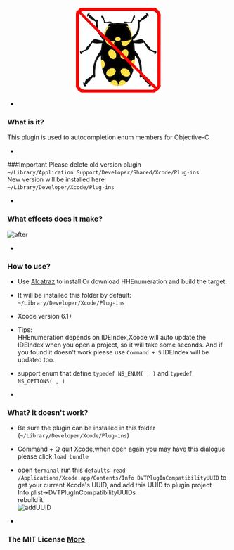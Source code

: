 <p align="center" >
<img src="img/bugEnding.png" title="bugEnding Organization logo" float=left>
</p>

-
### What is it?
This plugin is used to autocompletion enum members for Objective-C

-
###Important
Please delete old version plugin<br/>
`~/Library/Application Support/Developer/Shared/Xcode/Plug-ins`<br/>
New version will be installed here<br/>
`~/Library/Developer/Xcode/Plug-ins`

-
### What effects does it make?
![after](https://raw.githubusercontent.com/bugEnding/HHEnumeration-xcode/master/img/after-new.gif)

-
### How to use?
- Use [Alcatraz](https://github.com/supermarin/Alcatraz) to install.Or download HHEnumeration and build the target.
- It will be installed this folder  by default:     
`~/Library/Developer/Xcode/Plug-ins`
- Xcode version 6.1+
- Tips:<br/>
HHEnumeration depends on IDEIndex,Xcode will auto update the IDEIndex when you open a project,
so it will take some seconds. And if you found it doesn't work please use `Command + S` IDEIndex will be updated too.<br/>
- support enum that define  `typedef NS_ENUM( , )` and `typedef NS_OPTIONS( , )`

-
### What? it doesn't work?
- Be sure the plugin can be installed in this folder
   (`~/Library/Developer/Xcode/Plug-ins`)
- Command + Q quit Xcode,when open again you may have this dialogue
   please click `load bundle`
- open `terminal` run this `defaults read /Applications/Xcode.app/Contents/Info DVTPlugInCompatibilityUUID`
  to get your current Xcode's UUID, and add this UUID to plugin project  Info.plist->DVTPlugInCompatibilityUUIDs 
    <br/> rebuild it.
<br/> ![addUUID](https://raw.githubusercontent.com/bugEnding/HHEnumeration-xcode/master/img/addUUID.png)
    

-
### The MIT License [More](https://raw.githubusercontent.com/bugEnding/HHEnumeration-xcode/master/LICENSE)
